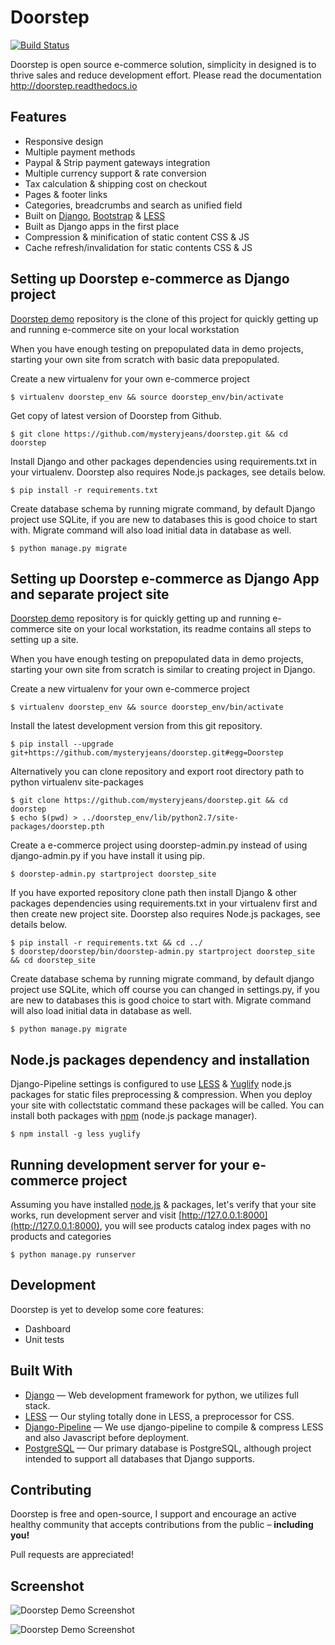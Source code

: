 Doorstep
========
[![Build Status](https://travis-ci.org/mysteryjeans/doorstep.svg?branch=master)](https://travis-ci.org/mysteryjeans/doorstep)

Doorstep is open source e-commerce solution, simplicity in designed is to thrive sales and reduce development effort. Please read the documentation http://doorstep.readthedocs.io


## Features

- Responsive design
- Multiple payment methods
- Paypal & Strip payment gateways integration
- Multiple currency support & rate conversion
- Tax calculation & shipping cost on checkout
- Pages & footer links
- Categories, breadcrumbs and search as unified field
- Built on [Django](https://www.djangoproject.com/), [Bootstrap](https://getbootstrap.com/) & [LESS](http://lesscss.org/)
- Built as Django apps in the first place
- Compression & minification of static content CSS & JS
- Cache refresh/invalidation for static contents CSS & JS


## Setting up Doorstep e-commerce as Django project

[Doorstep demo](https://github.com/mysteryjeans/doorstep-demo) repository is the clone of this project for quickly getting up and running e-commerce site on your local workstation

When you have enough testing on prepopulated data in demo projects, starting your own site from scratch with basic data prepopulated.

Create a new virtualenv for your own e-commerce project

```
$ virtualenv doorstep_env && source doorstep_env/bin/activate
```

Get copy of latest version of Doorstep from Github.

```
$ git clone https://github.com/mysteryjeans/doorstep.git && cd doorstep
```

Install Django and other packages dependencies using requirements.txt in your virtualenv. Doorstep also requires Node.js packages, see details below.

```
$ pip install -r requirements.txt
```

Create database schema by running migrate command, by default Django project use SQLite, if you are new to databases this is good choice to start with. Migrate command will also load initial data in database as well.

```
$ python manage.py migrate
```


## Setting up Doorstep e-commerce as Django App and separate project site

[Doorstep demo](https://github.com/mysteryjeans/doorstep-demo) repository is for quickly getting up and running e-commerce site on your local workstation, its readme contains all steps to setting up a site.

When you have enough testing on prepopulated data in demo projects, starting your own site from scratch is similar to creating project in Django.

Create a new virtualenv for your own e-commerce project

```
$ virtualenv doorstep_env && source doorstep_env/bin/activate
```

Install the latest development version from this git repository.

```
$ pip install --upgrade git+https://github.com/mysteryjeans/doorstep.git#egg=Doorstep
```

Alternatively you can clone repository and export root directory path to python virtualenv site-packages

```
$ git clone https://github.com/mysteryjeans/doorstep.git && cd doorstep
$ echo $(pwd) > ../doorstep_env/lib/python2.7/site-packages/doorstep.pth
```

Create a e-commerce project using doorstep-admin.py instead of using django-admin.py if you have install it using pip.

```
$ doorstep-admin.py startproject doorstep_site
```

If you have exported repository clone path then install Django & other packages dependencies using requirements.txt in your virtualenv first and then create new project site. Doorstep also requires Node.js packages, see details below.

```
$ pip install -r requirements.txt && cd ../
$ doorstep/doorstep/bin/doorstep-admin.py startproject doorstep_site && cd doorstep_site
```

Create database schema by running migrate command, by default django project use SQLite, which off course you can changed in settings.py, if you are new to databases this is good choice to start with. Migrate command will also load initial data in database as well.

```
$ python manage.py migrate
```

## Node.js packages dependency and installation

Django-Pipeline settings is configured to use [LESS](http://lesscss.org/#using-less-installation) & [Yuglify](https://github.com/yui/yuglify) node.js packages for static files preprocessing & compression. When you deploy your site with collectstatic command these packages will be called. You can install both packages with [npm](https://www.npmjs.org/) (node.js package manager).

```
$ npm install -g less yuglify
```

## Running development server for your e-commerce project

Assuming you have installed [node.js](http://nodejs.org/) & packages, let's verify that your site works, run development server and visit [http://127.0.0.1:8000](http://127.0.0.1:8000), you will see products catalog index pages with no products and categories

```
$ python manage.py runserver
```


## Development

Doorstep is yet to develop some core features:

- Dashboard
- Unit tests

## Built With

- [Django](https://github.com/django/django) &mdash; Web development framework for python, we utilizes full stack.
- [LESS](https://github.com/less/less.js) &mdash; Our styling totally done in LESS, a preprocessor for CSS.
- [Django-Pipeline](https://github.com/cyberdelia/django-pipeline) &mdash; We use django-pipeline to compile & compress LESS and also Javascript before deployment.
- [PostgreSQL](http://www.postgresql.org/) &mdash; Our primary database is PostgreSQL, although project intended to support all databases that Django supports.


## Contributing

Doorstep is free and open-source, I support and encourage an active healthy community that accepts contributions from the public – **including you!**

Pull requests are appreciated!


## Screenshot

![Doorstep Demo Screenshot](https://raw.github.com/mysteryjeans/doorstep-demo/master/media/images/demo-screenshot.jpg)

![Doorstep Demo Screenshot](https://raw.github.com/mysteryjeans/doorstep-demo/master/media/images/mobile-screenshot.png)
